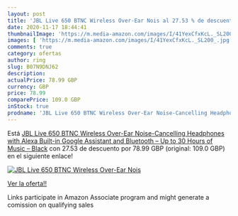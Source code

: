 ```yaml
---
layout: post
title: 'JBL Live 650 BTNC Wireless Over-Ear Nois al 27.53 % de descuento'
date: 2020-11-17 18:44:41
thumbnailImage: 'https://m.media-amazon.com/images/I/41YexCfxKcL._SL200_.jpg'
images: [ 'https://m.media-amazon.com/images/I/41YexCfxKcL._SL200_.jpg' ]
comments: true
category: ofertas
author: ring
slug: B07N9DNJ62
description:
actualPrice: 78.99 GBP
currency: GBP
price: 78.99
comparePrice: 109.0 GBP
inStock: true
prodname: 'JBL Live 650 BTNC Wireless Over-Ear Noise-Cancelling Headphones with Alexa Built-in  Google Assistant and Bluetooth – Up to 30 Hours of Music – Black'
---
```


Está [JBL Live 650 BTNC Wireless Over-Ear Noise-Cancelling Headphones with Alexa Built-in  Google Assistant and Bluetooth – Up to 30 Hours of Music – Black](https://www.amazon.co.uk/dp/B07N9DNJ62/?tag=tolees0a-21) con 27.53 de descuento por 78.99 GBP (original: 109.0 GBP) en el siguiente enlace!

[![JBL Live 650 BTNC Wireless Over-Ear Nois](https://m.media-amazon.com/images/I/41YexCfxKcL._SL200_.jpg)](https://www.amazon.co.uk/dp/B07N9DNJ62/?tag=tolees0a-21)

[Ver la oferta!!](https://www.amazon.co.uk/dp/B07N9DNJ62/?tag=tolees0a-21)

Links participate in Amazon Associate program and might generate a comission on qualifying sales



